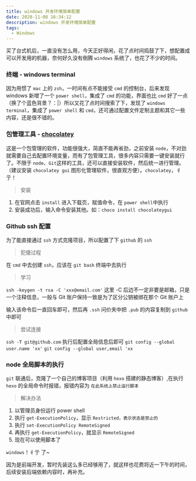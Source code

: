 ```yaml
---
title: windows 开发环境简单配置
date: 2020-11-08 16:34:12
description: windows 开发环境简单配置
tags:
  - Windows
---
```


买了台式机后，一直没有怎么用，今天正好得闲，花了点时间捣鼓了下，想配置成可以开发用的机器，奈何好久没有倒腾 `windows` 系统了，也花了不少的时间。

### 终端 - windows terminal

因为用惯了 `mac` 上的 `zsh`，一时间有点不能接受 `cmd` 的控制台，后来发现 windows 新增了一个 `power shell`，集成了 `cmd` 的功能，界面也比 `cmd` 好了一点（换了个蓝色背景？：|）所以又花了点时间搜索了下，发现了 `windows terminal`，集成了 `power shell` 和 `cmd`，还可通过配置文件定制主题和其它一些内容，还是很不错的。

### 包管理工具 - [chocolatey](https://www.chocolatey.org/)

这是一个包管理的软件，功能很强大，简直不能再省劲，之前安装 `node`，不对劲就需要自己去配置环境变量，而有了包管理工具，很多内容只需要一键安装就行了。不限于 `node`、`Git`这样的工具，还可以直接安装软件，然后统一进行管理。（建议安装 `chocolatey gui` 图形化管理软件，很直观方便）。`chocolatey`，彳亍！

> 安装

1. 在官网点击 `install` 进入下载页，赋值命令，在 `power shell`中执行
2. 安装成功后，输入命令安装其他。如：`choco install chocolateygui`

### Github ssh 配置

为了能直接通过 `ssh` 方式克隆项目，所以配置了下 `github` 的 `ssh`

> 犯傻过程

在 `cmd` 中去创建 `ssh`，应该在 `git bash` 终端中去执行

> 学习

`ssh -keygen -t rsa -C 'xxx@email.com'` 这里 -C 后边不一定非要是邮箱，只是一个注释信息，一般与 Git 账户保持一致是为了区分公钥被绑在那个 Git 账户上

输入该命令后一直回车即可，然后再 `.ssh` 问价夹中把 `.pub` 的内容复制到 `github` 中即可

> 尝试连接

`ssh -T git@github.com`
执行后配置全局信息后即可
`git config --global user.name 'xx'`
`git config --global user,email 'xx`

### node 全局脚本的执行

`git` 联通后，克隆了一个自己的博客项目（利用 `hexo` 搭建的静态博客）,在执行 `hexo` 的全局命令时报错，报错内容为 `在此系统上禁止运行脚本`

> 解决办法

1. 以管理员身份运行 power shell
2. 执行 `get-ExecutionPolicy`，显示 `Restricted，表示状态是禁止的`
3. 执行 `set-ExecutionPolicy RemoteSigned`
4. 再执行 `get-ExecutionPolicy`，就显示 `RemoteSigned`
5. 现在可以使用脚本了

`windows`！彳亍 了~

因为是前端开发，暂时先装这么多已经够用了，就这样也花费将近一下午的时间，后续安装后端依赖内容时，再补充。
